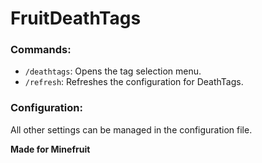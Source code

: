 # FruitDeathTags

### Commands:
- `/deathtags`: Opens the tag selection menu.
- `/refresh`: Refreshes the configuration for DeathTags.

### Configuration:
All other settings can be managed in the configuration file.

**Made for Minefruit**
